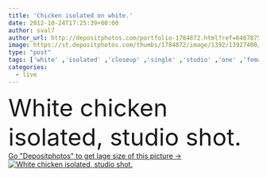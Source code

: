 ```yaml
---
title: 'Chicken isolated on white.'
date: 2012-10-24T17:25:39+00:00
author: sval7
author_url: http://depositphotos.com/portfolio-1784872.html?ref=64678756
image: https://st.depositphotos.com/thumbs/1784872/image/1392/13927400/api_thumb_450.jpg?forcejpeg=true
type: "post"
tags: ['white' ,'isolated' ,'closeup' ,'single' ,'studio' ,'one' ,'female' ,'rural' ,'natural' ,'meat' ,'animal' ,'chicken' ,'poultry' ,'chick' ,'bird' ,'real' ,'domestic' ,'hen' ,'farm' ,'live' ,'stand' ,'farming' ,'look' ,'livestock' ,'posing' ,'standing' ,'pets' ,'feather' ,'fowl' ,'alive' ,'chickens' ,'chiken' ,'stay' ,'kip' ,'aves' ,'Huhn' ,'poule' ,'henne' ,'kippen' ,'kurczak' ,'Gallina' ]
categories: 
  - live
---
```

<div aling="center">
            <font size="60"> White chicken isolated, studio shot.</font>   
</div>
<div>
    <a href='https://depositphotos.com/13927400/stock-photo-chicken-isolated-on-white.html?ref=64678756' target=_blank > Go "Depositphotos" to get lage size of this picture ->
        <img href='https://depositphotos.com/13927400/stock-photo-chicken-isolated-on-white.html?ref=64678756' src='https://st.depositphotos.com/1784872/1392/i/950/depositphotos_13927400-stock-photo-chicken-isolated-on-white.jpg?forcejpeg=true' alt='White chicken isolated, studio shot.' >
    </a>
</div>
